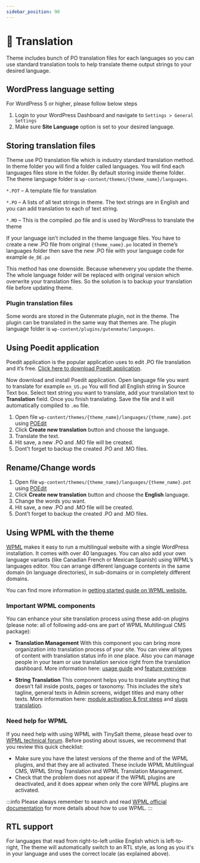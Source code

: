 ```yaml
---
sidebar_position: 90
---
```

# 🦜 Translation

Theme includes bunch of PO translation files for each languages so you can use standard translation tools to help translate theme output strings to your desired language.

## WordPress language setting

For WordPress 5 or higher, please follow below steps

1. Login to your WordPress Dashboard and navigate to `Settings > General Settings`
2. Make sure **Site Language** option is set to your desired language.

## Storing translation files

Theme use PO translation file which is industry standard translation method. In theme folder you will find a folder called languages. You will find each languages files store in the folder. By default storing inside theme folder. The theme language folder is `wp-content/themes/{theme_name}/languages`.

`*.POT` – A template file for translation

`*.PO` – A lists of all text strings in theme. The text strings are in English and you can add translation to each of text string.

`*.MO` – This is the compiled .po file and is used by WordPress to translate the theme

If your language isn’t included in the theme language files. You have to create a new .PO file from original `{theme_name}.po` located in theme’s languages folder then save the new .PO file with your language code for example `de_DE.po`

This method has one downside. Because whenevery you update the theme. The whole language folder will be replaced with original version which overwrite your translation files. So the solution is to backup your translation file before updating theme.

### Plugin translation files
Some words are stored in the Gutenmate plugin, not in the theme. The plugin can be translated in the same way that themes are. The plugin language folder is `wp-content/plugins/gutenmate/languages`.

## Using Poedit application

Poedit application is the popular application uses to edit .PO file translation and it’s free. [Click here to download Poedit application](https://poedit.net).

Now download and install Poedit application. Open language file you want to translate for example `en_US.po` You will find all English string in Source Text box. Select text string you want to translate, add your translation text to **Translation** field. Once you finish translating. Save the file and it will automatically compiled to `.mo` file.

1. Open file `wp-content/themes/{theme_name}/languages/{theme_name}.pot` using [POEdit](http://www.poedit.net/)
2. Click **Create new translation** button and choose the language.
3. Translate the text.
4. Hit save, a new .PO and .MO file will be created.
5. Dont't forget to backup the created .PO and .MO files.

## Rename/Change words

1. Open file `wp-content/themes/{theme_name}/languages/{theme_name}.pot` using [POEdit](http://www.poedit.net/)
2. Click **Create new translation** button and choose the **English** language.
3. Change the words you want.
4. Hit save, a new .PO and .MO file will be created.
5. Dont't forget to backup the created .PO and .MO files.

## Using WPML with the theme

[WPML](https://wpml.org/) makes it easy to run a multilingual website with a single WordPress installation. It comes with over 40 languages. You can also add your own language variants (like Canadian French or Mexican Spanish) using WPML’s languages editor. You can arrange different language contents in the same domain (in language directories), in sub-domains or in completely different domains.

You can find more information in [getting started guide on WPML website.](http://wpml.org/documentation/getting-started-guide/)

### Important WPML components

You can enhance your site translation process using these add-on plugins (please note: all of following add-ons are part of WPML Multilingual CMS package):

-   **Translation Management** With this component you can bring more organization into translation process of your site. You can view all types of content with translation status info in one place. Also you can manage people in your team or use translation service right from the translation dashboard. More information here: [usage guide](https://wpml.org/documentation/translating-your-contents/using-the-translation-editor/) and [feature overview](https://wpml.org/documentation/translating-your-contents/using-the-translation-editor/translation-management-features/).

-   **String Translation** This component helps you to translate anything that doesn’t fall inside posts, pages or taxonomy. This includes the site’s tagline, general texts in Admin screens, widget titles and many other texts. More information here: [module activation & first steps](https://wpml.org/documentation/getting-started-guide/string-translation/) and [slugs translation](https://wpml.org/documentation/getting-started-guide/translating-page-slugs/).

### Need help for WPML

If you need help with using WPML with TinySalt theme, please head over to [WPML technical forum](https://wpml.org/forums/forum/english-support/). Before posting about issues, we recommend that you review this quick checklist:

- Make sure you have the latest versions of the theme and of the WPML plugins, and that they are all activated. These include WPML Multilingual CMS, WPML String Translation and WPML Translation Management.
- Check that the problem does not appear if the WPML plugins are deactivated, and it does appear when only the core WPML plugins are activated.

:::info
Please always remember to search and read [WPML official documentation](https://wpml.org/documentation/) for more details about how to use WPML.
:::

## RTL support

For languages that read from right-to-left unlike English which is left-to-right, The theme will automatically switch to an RTL style, as long as you it's in your language and uses the correct locale (as explained above).
